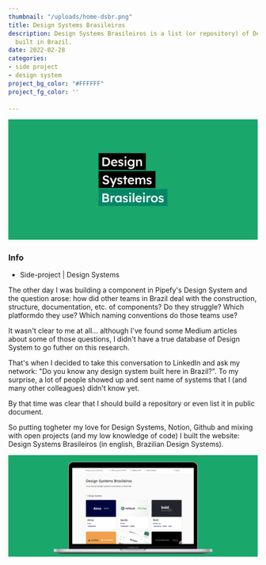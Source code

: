 ```yaml
---
thumbnail: "/uploads/home-dsbr.png"
title: Design Systems Brasileiros
description: Design Systems Brasileiros is a list (or repository) of Design Systems
  built in Brazil.
date: 2022-02-28
categories:
- side project
- design system
project_bg_color: "#FFFFFF"
project_fg_color: ''

---
```

<div class="full-width cover">
  
 ![](/uploads/dsbr-cover.png)
  
</div>

### Info

* Side-project | Design Systems

The other day I was building a component in Pipefy's Design System and the question arose: how did other teams in Brazil deal with the construction, structure, documentation, etc. of components? Do they struggle? Which platformdo they use? Which naming conventions do those teams use?

It wasn't clear to me at all... although I've found some Medium articles about some of those questions, I didn't have a true database of Design System to go futher on this research.

That's when I decided to take this conversation to LinkedIn and ask my network: "Do you know any design system built here in Brazil?". To my surprise, a lot of people showed up and sent name of systems that I (and many other colleagues) didn't know yet.

By that time was clear that I should build a repository or even list it in public document.

So putting togheter my love for Design Systems, Notion, Github and mixing with open projects (and my low knowledge of code) I built the website: Design Systems Brasileiros (in english, Brazilian Design Systems).

<div class="full-width">
  
![](/uploads/home-dsbr.png "Design Systems Brasileiros")

</div>